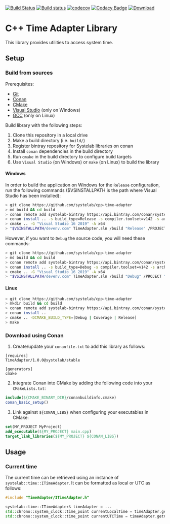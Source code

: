 [![Build Status](https://travis-ci.org/systelab/cpp-time-adapter.svg?branch=master)](https://travis-ci.org/systelab/cpp-time-adapter)
[![Build status](https://ci.appveyor.com/api/projects/status/vl7vvxt33ex4l1bk?svg=true)](https://ci.appveyor.com/project/systelab/cpp-time-adapter)
[![codecov](https://codecov.io/gh/systelab/cpp-time-adapter/branch/master/graph/badge.svg)](https://codecov.io/gh/systelab/cpp-time-adapter)
[![Codacy Badge](https://api.codacy.com/project/badge/Grade/6526d0da00cb4c90ad196782faf09523)](https://www.codacy.com/manual/systelab/cpp-time-adapter?utm_source=github.com&amp;utm_medium=referral&amp;utm_content=systelab/cpp-time-adapter&amp;utm_campaign=Badge_Grade)
[![Download](https://api.bintray.com/packages/systelab/conan/TimeAdapter:systelab/images/download.svg)](https://bintray.com/systelab/conan/TimeAdapter:systelab/_latestVersion)

# C++ Time Adapter Library

This library provides utilities to access system time.

## Setup

### Build from sources

Prerequisites:
  - [Git](https://git-scm.com/)
  - [Conan](https://conan.io/)
  - [CMake](https://cmake.org/)
  - [Visual Studio](https://visualstudio.microsoft.com/) (only on Windows)
  - [GCC](https://gcc.gnu.org/) (only on Linux)

Build library with the following steps:
  1. Clone this repository in a local drive
  2. Make a build directory (i.e. `build/`)
  3. Register bintray repository for Systelab libraries on conan
  4. Install `conan` dependencies in the build directory
  5. Run `cmake` in the build directory to configure build targets
  6. Use `Visual Studio` (on Windows) or `make` (on Linux) to build the library

#### Windows

In order to build the application on Windows for the `Release` configuration, run the following commands ($VSINSTALLPATH is the path where Visual Studio has been installed):

``` bash
> git clone https://github.com/systelab/cpp-time-adapter
> md build && cd build
> conan remote add systelab-bintray https://api.bintray.com/conan/systelab/conan
> conan install .. -s build_type=Release -s compiler.toolset=v142 -s arch=x86_64
> cmake .. -G "Visual Studio 16 2019" -A x64
> "$VSINSTALLPATH/devenv.com" TimeAdapter.sln /build "Release" /PROJECT "TimeAdapter"
```

However, if you want to `Debug` the source code, you will need these commands:

``` bash
> git clone https://github.com/systelab/cpp-time-adapter
> md build && cd build
> conan remote add systelab-bintray https://api.bintray.com/conan/systelab/conan
> conan install .. -s build_type=Debug -s compiler.toolset=v142 -s arch=x86_64
> cmake .. -G "Visual Studio 16 2019" -A x64
> "$VSINSTALLPATH/devenv.com" TimeAdapter.sln /build "Debug" /PROJECT "TimeAdapter"
```

#### Linux
``` bash
> git clone https://github.com/systelab/cpp-time-adapter
> mkdir build && cd build
> conan remote add systelab-bintray https://api.bintray.com/conan/systelab/conan
> conan install ..
> cmake .. -DCMAKE_BUILD_TYPE=[Debug | Coverage | Release]
> make
```

### Download using Conan

  1. Create/update your `conanfile.txt` to add this library as follows:

```
[requires]
TimeAdapter/1.0.0@systelab/stable

[generators]
cmake
```

  2. Integrate Conan into CMake by adding the following code into your `CMakeLists.txt`:

```cmake
include(${CMAKE_BINARY_DIR}/conanbuildinfo.cmake)
conan_basic_setup()
```

  3. Link against `${CONAN_LIBS}` when configuring your executables in CMake:

```cmake
set(MY_PROJECT MyProject)
add_executable(${MY_PROJECT} main.cpp)
target_link_libraries(${MY_PROJECT} ${CONAN_LIBS})
```

## Usage

### Current time

The current time can be retrieved using an instance of `systelab::time::ITimeAdapter`. It can be formatted as local or UTC as follows:

``` cpp
#include "TimeAdapter/ITimeAdapter.h"

systelab::time::ITimeAdapter& timeAdapter = ...
std::chrono::system_clock::time_point currentLocalTime = timeAdapter.getCurrentLocalTime();
std::chrono::system_clock::time_point currentUTCTime = timeAdapter.getCurrentUTCTime();
```
